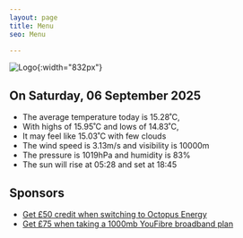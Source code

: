 ```yaml
---
layout: page
title: Menu
seo: Menu

---
```


![Logo](/images/logo.jpg){:width="832px"}

<!-- weather_marker starts -->
## On Saturday, 06 September 2025

- The average temperature today is 15.28˚C,
- With highs of 15.95˚C and lows of 14.83˚C,
- It may feel like 15.03˚C with few clouds
- The wind speed is 3.13m/s and visibility is 10000m
- The pressure is 1019hPa and humidity is 83%
- The sun will rise at 05:28 and set at 18:45

<!-- weather_marker ends -->

## Sponsors

- [Get £50 credit when switching to Octopus Energy](https://bit.ly/3oD1nnS)
- [Get £75 when taking a 1000mb YouFibre broadband plan](https://aklam.io/91zWhU?)
